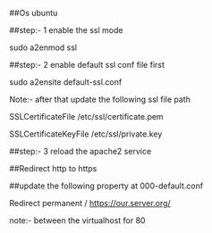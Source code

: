 
##Os ubuntu


##step:- 1 enable the ssl mode 


sudo a2enmod ssl

##step:- 2 enable default ssl conf file first 

sudo a2ensite default-ssl.conf

Note:- after that update the following ssl file path

SSLCertificateFile      /etc/ssl/certificate.pem


SSLCertificateKeyFile /etc/ssl/private.key

##step:- 3 reload the apache2  service 

##Redirect http to https 

##update the following property at 000-default.conf

Redirect permanent / https://our.server.org/ 

note:- between the virtualhost for 80


